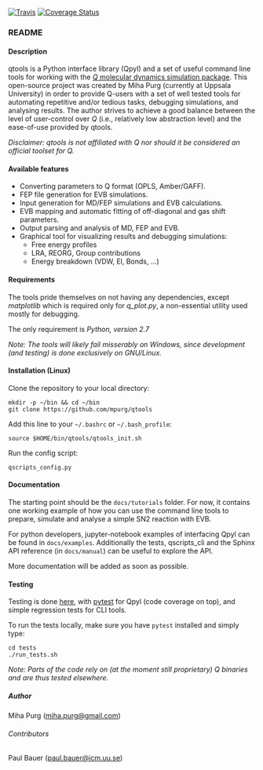 [![Travis](https://api.travis-ci.org/mpurg/qtools.svg?branch=master)](https://travis-ci.org/mpurg/qtools)  [![Coverage Status](https://coveralls.io/repos/github/mpurg/qtools/badge.svg?branch=master)](https://coveralls.io/github/mpurg/qtools?branch=master)

  
  

### README 

#### Description

qtools is a Python interface library (Qpyl) and a set of useful
command line tools for working with the [*Q* molecular dynamics 
simulation package](http://xray.bmc.uu.se/~aqwww/q/).
This open-source project was created by Miha Purg
(currently at Uppsala University) in order to provide Q-users with a set of well tested
tools for automating repetitive and/or tedious tasks, debugging simulations, and analysing results.
The author strives to achieve a good balance between the level of
user-control over *Q* (i.e., relatively low abstraction level) and the ease-of-use provided by qtools.

*Disclaimer: qtools is not affiliated with *Q* nor should it be considered an official toolset for Q.*

#### Available features

- Converting parameters to Q format (OPLS, Amber/GAFF).
- FEP file generation for EVB simulations.
- Input generation for MD/FEP simulations and EVB calculations.
- EVB mapping and automatic fitting of off-diagonal and gas shift parameters.
- Output parsing and analysis of MD, FEP and EVB.
- Graphical tool for visualizing results and debugging simulations:
  - Free energy profiles
  - LRA, REORG, Group contributions
  - Energy breakdown (VDW, El, Bonds, ...)


#### Requirements

The tools pride themselves on not having any dependencies, except *matplotlib*
which is required only for *q_plot.py*, a non-essential utility used mostly for
debugging.

The only requirement is *Python, version 2.7*

*Note: The tools will likely fail misserably on Windows,
since development (and testing) is done exclusively on GNU/Linux.*
  



#### Installation (Linux)

Clone the repository to your local directory:  
```
mkdir -p ~/bin && cd ~/bin
git clone https://github.com/mpurg/qtools
```

Add this line to your `~/.bashrc` or `~/.bash_profile`:  
```
source $HOME/bin/qtools/qtools_init.sh
```

Run the config script:  
```
qscripts_config.py
```

#### Documentation

The starting point should be the `docs/tutorials` folder.
For now, it contains one working example of how you can use the command line tools to prepare, simulate and analyse a simple SN2 reaction with EVB.  
  
For python developers, jupyter-notebook examples of interfacing Qpyl can be found in `docs/examples`. Additionally the tests, qscripts_cli and the Sphinx API reference (in `docs/manual`) can be useful to explore the API.

More documentation will be added as soon as possible.


#### Testing

Testing is done [here](https://travis-ci.org/mpurg/qtools),
with [pytest](https://docs.pytest.org/en/latest/) for Qpyl (code coverage on top),
and simple regression tests for CLI tools.

To run the tests locally, make sure you have `pytest` installed and simply type:
```
cd tests
./run_tests.sh
```

*Note:
Parts of the code rely on (at the moment still proprietary) Q
binaries and are thus tested elsewhere.*


##### Author
Miha Purg (miha.purg@gmail.com)  

###### Contributors
Paul Bauer (paul.bauer@icm.uu.se)  

